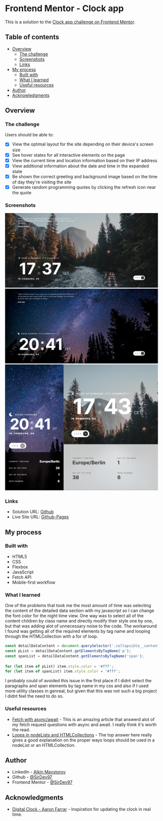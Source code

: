 # Frontend Mentor - Clock app

This is a solution to the [Clock app challenge on Frontend Mentor](https://www.frontendmentor.io/challenges/clock-app-LMFaxFwrM).

## Table of contents

- [Overview](#overview)
  - [The challenge](#the-challenge)
  - [Screenshots](#screenshots)
  - [Links](#links)
- [My process](#my-process)
  - [Built with](#built-with)
  - [What I learned](#what-i-learned)
  - [Useful resources](#useful-resources)
- [Author](#author)
- [Acknowledgments](#acknowledgments)

## Overview

### The challenge

Users should be able to:

- [x] View the optimal layout for the site depending on their device's screen size
- [x] See hover states for all interactive elements on the page
- [x] View the current time and location information based on their IP address
- [x] View additional information about the date and time in the expanded state
- [x] Be shown the correct greeting and background image based on the time of day they're visiting the site
- [x] Generate random programming quotes by clicking the refresh icon near the quote

### Screenshots

![](https://github.com/SirDev97/clock-app/blob/main/assets/solution/daytime-desktop.jpeg?raw=true)
![](https://github.com/SirDev97/clock-app/blob/main/assets/solution/nighttime-desktop.jpeg?raw=true)
![](https://github.com/SirDev97/clock-app/blob/main/assets/solution/combined.png?raw=true)

### Links

- Solution URL: [Github](https://github.com/SirDev97/clock-app)
- Live Site URL: [Github-Pages](https://sirdev97.github.io/clock-app/)

## My process

### Built with

- HTML5
- CSS
- Flexbox
- JavaScript
- Fetch API
- Mobile-first workflow

### What I learned

One of the problems that took me the most amount of time was selecting the content of the detailed data section with my javascript so I can change the font color for the night time view. One way was to select all of the content children by class name and directly modify their style one by one, but that was adding alot of unnecessary noise to the code. The workaround I found was getting all of the required elements by tag name and looping through the HTMLCollection with a for of loop.

```js
const detailDataContent = document.querySelector('.collapsible__content');
const pList = detailDataContent.getElementsByTagName('p');
const spanList = detailDataContent.getElementsByTagName('span');

for (let item of pList) item.style.color = '#fff';
for (let item of spanList) item.style.color = '#fff';
```

I probably could of avoided this issue in the first place if I didnt select the paragraphs and span elements by tag name in my css and also if I used more utility classes in genreal, but given that this was not such a big project I didnt feel the need to do so.

### Useful resources

- [Fetch with async/await](https://dmitripavlutin.com/javascript-fetch-async-await/) - This is an amazing article that answerd alot of my fetch request questions with async and await. I really think it's worth the read.
- [Loops in nodeLists and HTMLCollections](https://stackoverflow.com/questions/22754315/for-loop-for-htmlcollection-elements) - The top answer here really gives a good explanation on the proper ways loops should be used in a nodeList or an HTMLCollection.

## Author

- LinkedIn - [Alkin Maystorov](https://www.linkedin.com/in/alkin-maystorov/)
- Github - [@SirDev97](https://github.com/SirDev97)
- Frontend Mentor - [@SirDev97](https://www.frontendmentor.io/profile/SirDev97)

## Acknowledgments

- [Digital Clock - Aaron Farrar](https://codepen.io/afarrar/pen/JRaEjP) - Inspiration for updating the clock in real time.
